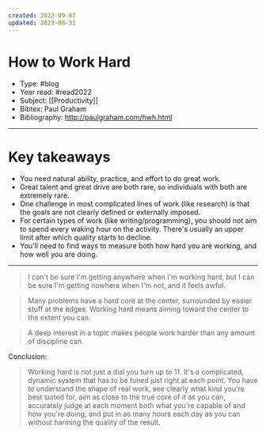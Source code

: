```yaml
---
created: 2022-09-07
updated: 2023-08-31
---
```

# How to Work Hard

* Type: #blog 
* Year read: #read2022
* Subject: [[Productivity]]
* Bibtex: Paul Graham
* Bibliography: http://paulgraham.com/hwh.html
---
# Key takeaways

* You need natural ability, practice, and effort to do great work.
* Great talent and great drive are both rare, so individuals with both are extremely rare.
* One challenge in most complicated lines of work (like research) is that the goals are not clearly defined or externally imposed.
* For certain types of work (like writing/programming), you should not aim to spend every waking hour on the activity. There's usually an upper limit after which quality starts to decline.
* You'll need to find ways to measure both how hard you are working, and how well you are doing.

---

> I can't be sure I'm getting anywhere when I'm working hard, but I can be sure I'm getting nowhere when I'm not, and it feels awful.


> Many problems have a hard core at the center, surrounded by easier stuff at the edges. Working hard means aiming toward the center to the extent you can.

> A deep interest in a topic makes people work harder than any amount of discipline can.

Conclusion:
> Working hard is not just a dial you turn up to 11. It's a complicated, dynamic system that has to be tuned just right at each point. You have to understand the shape of real work, see clearly what kind you're best suited for, aim as close to the true core of it as you can, accurately judge at each moment both what you're capable of and how you're doing, and put in as many hours each day as you can without harming the quality of the result.

